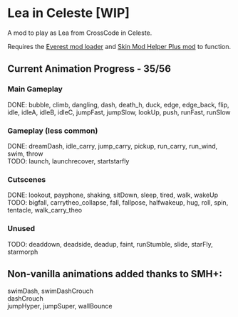 # Lea in Celeste [WIP]
 A mod to play as Lea from CrossCode in Celeste.
 
 Requires the [Everest mod loader](https://everestapi.github.io/) and [Skin Mod Helper Plus mod](https://gamebanana.com/mods/473796) to function.
 
## Current Animation Progress - 35/56
### Main Gameplay
 DONE: bubble, climb, dangling, dash, death_h, duck, edge, edge_back, flip, idle, idleA, idleB, idleC, jumpFast, jumpSlow, lookUp, push, runFast, runSlow

### Gameplay (less common)
 DONE: dreamDash, idle_carry, jump_carry, pickup, run_carry, run_wind, swim, throw  
 TODO: launch, launchrecover, startstarfly
 
### Cutscenes
 DONE: lookout, payphone, shaking, sitDown, sleep, tired, walk, wakeUp  
 TODO: bigfall, carrytheo_collapse, fall, fallpose, halfwakeup, hug, roll, spin, tentacle, walk_carry_theo
 
### Unused
 TODO: deaddown, deadside, deadup, faint, runStumble, slide, starFly, starmorph
 
## Non-vanilla animations added thanks to SMH+:
 swimDash, swimDashCrouch  
 dashCrouch  
 jumpHyper, jumpSuper, wallBounce